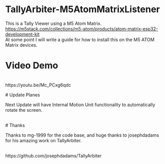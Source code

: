 # TallyArbiter-M5AtomMatrixListener
This is a Tally Viewer using a M5 Atom Matrix.
<br>
https://m5stack.com/collections/m5-atom/products/atom-matrix-esp32-development-kit
<br>
At some point I will write a guide for how to install this on the M5 ATOM Matrix devices.
<br>
# Video Demo
<p><br>
https://youtu.be/Mc_PCxg6qdc
<br></p>
# Update Planes
<p>Next Update will have Internal Motion Unit functionality to automatically rotate the screen.</p>
<br>
# Thanks
<p>Thanks to mg-1999 for the code base, and huge thanks to josephdadams for his amazing work on TallyArbiter.</p>
<br>
https://github.com/josephdadams/TallyArbiter

